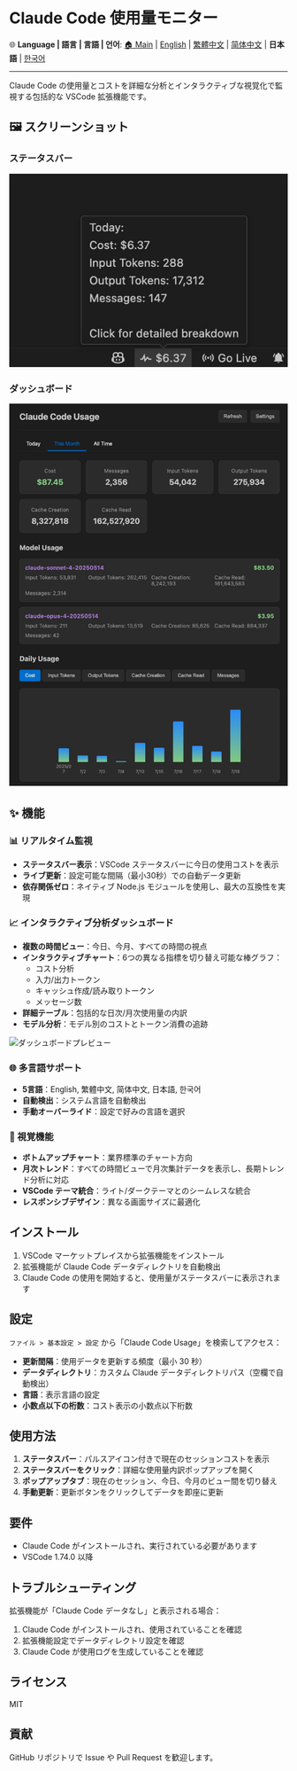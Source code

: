 # Claude Code 使用量モニター

🌐 **Language | 語言 | 言語 | 언어**: [🏠 Main](README.md) | [English](README-en.md) | [繁體中文](README-zh-TW.md) | [简体中文](README-zh-CN.md) | **日本語** | [한국어](README-ko.md)

---

Claude Code の使用量とコストを詳細な分析とインタラクティブな視覚化で監視する包括的な VSCode 拡張機能です。

## 🖼️ スクリーンショット

### ステータスバー

![ステータスバープレビュー](images/status-bar-preview.jpg)

### ダッシュボード

![ダッシュボードプレビュー](images/dashboard-preview.jpg)

## ✨ 機能

### 📊 リアルタイム監視
- **ステータスバー表示**：VSCode ステータスバーに今日の使用コストを表示
- **ライブ更新**：設定可能な間隔（最小30秒）での自動データ更新
- **依存関係ゼロ**：ネイティブ Node.js モジュールを使用し、最大の互換性を実現

### 📈 インタラクティブ分析ダッシュボード
- **複数の時間ビュー**：今日、今月、すべての時間の視点
- **インタラクティブチャート**：6つの異なる指標を切り替え可能な棒グラフ：
  - コスト分析
  - 入力/出力トークン
  - キャッシュ作成/読み取りトークン
  - メッセージ数
- **詳細テーブル**：包括的な日次/月次使用量の内訳
- **モデル分析**：モデル別のコストとトークン消費の追跡

![ダッシュボードプレビュー](images/dashboard-preview.png)

### 🌐 多言語サポート
- **5言語**：English, 繁體中文, 简体中文, 日本語, 한국어
- **自動検出**：システム言語を自動検出
- **手動オーバーライド**：設定で好みの言語を選択

### 🎨 視覚機能
- **ボトムアップチャート**：業界標準のチャート方向
- **月次トレンド**：すべての時間ビューで月次集計データを表示し、長期トレンド分析に対応
- **VSCode テーマ統合**：ライト/ダークテーマとのシームレスな統合
- **レスポンシブデザイン**：異なる画面サイズに最適化

## インストール

1. VSCode マーケットプレイスから拡張機能をインストール
2. 拡張機能が Claude Code データディレクトリを自動検出
3. Claude Code の使用を開始すると、使用量がステータスバーに表示されます

## 設定

`ファイル > 基本設定 > 設定` から「Claude Code Usage」を検索してアクセス：

- **更新間隔**：使用データを更新する頻度（最小 30 秒）
- **データディレクトリ**：カスタム Claude データディレクトリパス（空欄で自動検出）
- **言語**：表示言語の設定
- **小数点以下の桁数**：コスト表示の小数点以下桁数

## 使用方法

1. **ステータスバー**：パルスアイコン付きで現在のセッションコストを表示
2. **ステータスバーをクリック**：詳細な使用量内訳ポップアップを開く
3. **ポップアップタブ**：現在のセッション、今日、今月のビュー間を切り替え
4. **手動更新**：更新ボタンをクリックしてデータを即座に更新

## 要件

- Claude Code がインストールされ、実行されている必要があります
- VSCode 1.74.0 以降

## トラブルシューティング

拡張機能が「Claude Code データなし」と表示される場合：

1. Claude Code がインストールされ、使用されていることを確認
2. 拡張機能設定でデータディレクトリ設定を確認
3. Claude Code が使用ログを生成していることを確認

## ライセンス

MIT

## 貢献

GitHub リポジトリで Issue や Pull Request を歓迎します。